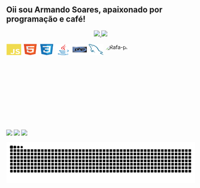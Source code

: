 ## Oii sou Armando Soares, apaixonado por programação e café!
<meta name="viewport" content="width=device-width, initial-scale=1.0">
<div align="center">
  <a href="https://github.com/armandosoaress">
  <img height="180em" src="https://github-readme-stats.vercel.app/api?username=armandosoaress&show_icons=true&theme=dracula&include_all_commits=true&count_private=true"/>
  <img height="180em" src="https://github-readme-stats.vercel.app/api/top-langs/?username=armandosoaress&layout=compact&langs_count=7&theme=dracula"/>
</div>
<div style="display: inline-block"><br>
   <img align="center" alt="Rafa-Js" height="30" width="40" src="https://raw.githubusercontent.com/devicons/devicon/master/icons/javascript/javascript-plain.svg">
        <img align="center" alt="Rafa-HTML" height="30" width="40" src="https://raw.githubusercontent.com/devicons/devicon/master/icons/html5/html5-original.svg">
        <img align="center" alt="Rafa-CSS" height="30" width="40" src="https://raw.githubusercontent.com/devicons/devicon/master/icons/css3/css3-original.svg">
        <img align="center" alt="Rafa-CSS" height="30" width="40" src="https://raw.githubusercontent.com/devicons/devicon/master/icons/java/java-original.svg">
        <img align="center" alt="Rafa-CSS" height="30" width="40" src="https://raw.githubusercontent.com/devicons/devicon/master/icons/php/php-original.svg">
        <img align="center" alt="Rafa-CSS" height="30" width="40" src="https://raw.githubusercontent.com/devicons/devicon/master/icons/mysql/mysql-original.svg">
  <img align="right" alt="Rafa-pic" height="200" style="border-radius:100px;" src="https://media.discordapp.net/attachments/639956127056134178/890373478988013628/Publicacoes_Instagram_1_1.png?width=676&height=676">
</div>
  
  ##
 
<div> 
    <a href="https://www.instagram.com/armandosoares._/" target="_blank"><img src="https://img.shields.io/badge/-Instagram-%23E4405F?style=for-the-badge&logo=instagram&logoColor=white" target="_blank"></a>
      <!-- `git a` -->
        <a  href="https://www.linkedin.com/in/jos%C3%A9-armando-soares-chagas/" target="_blank"><img src="https://img.shields.io/badge/-LinkedIn-%230077B5?style=for-the-badge&logo=linkedin&logoColor=white" target="_blank"></a> 
           <!-- `git a` -->
        <a href="https://api.whatsapp.com/send?phone=5588999722046&text=ol%C3%A1" target="_blank"><img src="https://img.shields.io/badge/-whatsapp-%34e14e5f?style=for-the-badge&logo=whatsapp&logoColor=white" target="_blank"></a> 
       
     
  ![Snake animation](https://github.com/armandosoaress/armandosoaress/blob/output/github-contribution-grid-snake.svg)
 
